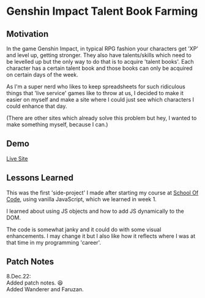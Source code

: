 
# Genshin Impact Talent Book Farming

## Motivation

In the game Genshin Impact, in typical RPG fashion your characters get 'XP' and level up, getting stronger. They also have talents/skills which need to be levelled up but the only way to do that is to acquire 'talent books'. Each character has a certain talent book and those books can only be acquired on certain days of the week.

As I'm a super nerd who likes to keep spreadsheets for such ridiculous things that 'live service' games like to throw at us, I decided to make it easier on myself and make a site where I could just see which characters I could enhance that day.

(There are other sites which already solve this problem but hey, I wanted to make something myself, because I can.)
## Demo

[Live Site](http://cowtipping.co.uk/genshinbooks/)


## Lessons Learned

This was the first 'side-project' I made after starting my course at [School Of Code](https://www.schoolofcode.com/), using vanilla JavaScript, which we learned in week 1.

I learned about using JS objects and how to add JS dynamically to the DOM.

The code is somewhat janky and it could do with some visual enhancements. I may change it but I also like how it reflects where I was at that time in my programming 'career'.
## Patch Notes

8.Dec.22:  
Added patch notes. 😆  
Added Wanderer and Faruzan.
